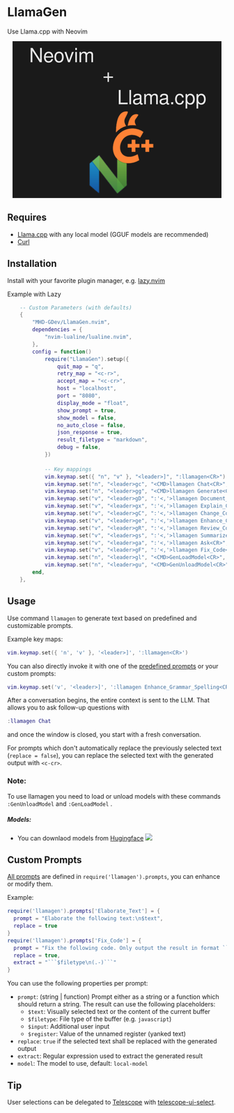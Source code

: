 # LlamaGen
Use Llama.cpp with Neovim

<div align="center">

![Local LLMs in Neovim: llamagen.nvim](/llamagen.png)

</div>

## Requires

- [Llama.cpp](https://github.com/ggml-org/llama.cpp) with any local model (GGUF models are recommended)
- [Curl](https://curl.se/)

## Installation

Install with your favorite plugin manager, e.g. [lazy.nvim](https://github.com/folke/lazy.nvim)

Example with Lazy

```lua
	-- Custom Parameters (with defaults)
	{
		"MHD-GDev/LlamaGen.nvim",
		dependencies = {
			"nvim-lualine/lualine.nvim",
		},
		config = function()
			require("LlamaGen").setup({
				quit_map = "q",
				retry_map = "<c-r>",
				accept_map = "<c-cr>",
				host = "localhost",
				port = "8080",
				display_mode = "float",
				show_prompt = true,
				show_model = false,
				no_auto_close = false,
				json_response = true,
				result_filetype = "markdown",
				debug = false,
			})

			-- Key mappings
			vim.keymap.set({ "n", "v" }, "<leader>]", ":llamagen<CR>")
			vim.keymap.set("n", "<leader>gc", "<CMD>llamagen Chat<CR>", { noremap = true })
			vim.keymap.set("n", "<leader>gg", "<CMD>llamagen Generate<CR>", { noremap = true })
			vim.keymap.set("v", "<leader>gD", ":'<,'>llamagen Document_Code<CR>", { noremap = true })
			vim.keymap.set("v", "<leader>gx", ":'<,'>llamagen Explain_Code<CR>", { noremap = true })
			vim.keymap.set("v", "<leader>gC", ":'<,'>llamagen Change_Code<CR>", { noremap = true })
			vim.keymap.set("v", "<leader>ge", ":'<,'>llamagen Enhance_Code<CR>", { noremap = true })
			vim.keymap.set("v", "<leader>gR", ":'<,'>llamagen Review_Code<CR>", { noremap = true })
			vim.keymap.set("v", "<leader>gs", ":'<,'>llamagen Summarize<CR>", { noremap = true })
			vim.keymap.set("v", "<leader>ga", ":'<,'>llamagen Ask<CR>", { noremap = true })
			vim.keymap.set("v", "<leader>gF", ":'<,'>llamagen Fix_Code<CR>", { noremap = true })
			vim.keymap.set("n", "<leader>gl", "<CMD>GenLoadModel<CR>", { noremap = true })
			vim.keymap.set("n", "<leader>gu", "<CMD>GenUnloadModel<CR>", { noremap = true })
		end,
	},
```

## Usage

Use command `llamagen` to generate text based on predefined and customizable prompts.

Example key maps:

```lua
vim.keymap.set({ 'n', 'v' }, '<leader>]', ':llamagen<CR>')
```

You can also directly invoke it with one of the [predefined prompts](./lua/llamagen/prompts.lua) or your custom prompts:

```lua
vim.keymap.set('v', '<leader>]', ':llamagen Enhance_Grammar_Spelling<CR>')
```

After a conversation begins, the entire context is sent to the LLM. That allows you to ask follow-up questions with

```lua
:llamagen Chat
```

and once the window is closed, you start with a fresh conversation.

For prompts which don't automatically replace the previously selected text (`replace = false`), you can replace the selected text with the generated output with `<c-cr>`.

### Note:
To use llamagen you need to load or unload models with these commands ```:GenUnloadModel``` and ```:GenLoadModel``` .

##### Models:

- You can downlaod models from [Hugingface](https://huggingface.co/models) <img height="20" src="https://unpkg.com/@lobehub/icons-static-svg@latest/icons/huggingface-color.svg"/>

## Custom Prompts

[All prompts](./lua/llamagen/prompts.lua) are defined in `require('llamagen').prompts`, you can enhance or modify them.

Example:

````lua
require('llamagen').prompts['Elaborate_Text'] = {
  prompt = "Elaborate the following text:\n$text",
  replace = true
}
require('llamagen').prompts['Fix_Code'] = {
  prompt = "Fix the following code. Only output the result in format ```$filetype\n...\n```:\n```$filetype\n$text\n```",
  replace = true,
  extract = "```$filetype\n(.-)```"
}
````

You can use the following properties per prompt:

- `prompt`: (string | function) Prompt either as a string or a function which should return a string. The result can use the following placeholders:
  - `$text`: Visually selected text or the content of the current buffer
  - `$filetype`: File type of the buffer (e.g. `javascript`)
  - `$input`: Additional user input
  - `$register`: Value of the unnamed register (yanked text)
- `replace`: `true` if the selected text shall be replaced with the generated output
- `extract`: Regular expression used to extract the generated result
- `model`: The model to use, default: `local-model`

## Tip

User selections can be delegated to [Telescope](https://github.com/nvim-telescope/telescope.nvim) with [telescope-ui-select](https://github.com/nvim-telescope/telescope-ui-select.nvim).
